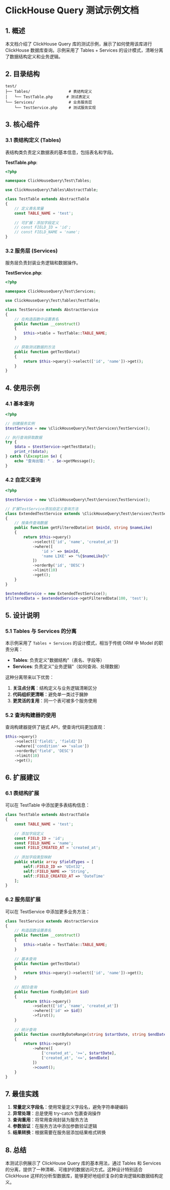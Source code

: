 # ClickHouse Query 测试示例文档

## 1. 概述

本文档介绍了 ClickHouse Query 库的测试示例，展示了如何使用该库进行 ClickHouse 数据库查询。示例采用了 Tables + Services 的设计模式，清晰分离了数据结构定义和业务逻辑。

## 2. 目录结构

```
test/
├── Tables/                 # 表结构定义
│   └── TestTable.php      # 测试表定义
└── Services/               # 业务服务层
    └── TestService.php     # 测试服务实现
```

## 3. 核心组件

### 3.1 表结构定义 (Tables)

表结构类负责定义数据表的基本信息，包括表名和字段。

**TestTable.php**:
```php
<?php

namespace ClickHouseQuery\Test\Tables;

use ClickHouseQuery\Tables\AbstractTable;

class TestTable extends AbstractTable
{
    // 定义表名常量
    const TABLE_NAME = 'test';
    
    // 可扩展：添加字段定义
    // const FIELD_ID = 'id';
    // const FIELD_NAME = 'name';
}
```

### 3.2 服务层 (Services)

服务层负责封装业务逻辑和数据操作。

**TestService.php**:
```php
<?php

namespace ClickHouseQuery\Test\Services;

use ClickHouseQuery\Test\Tables\TestTable;

class TestService extends AbstractService
{
    // 在构造函数中设置表名
    public function __construct()
    {
        $this->table = TestTable::TABLE_NAME;
    }

    // 获取测试数据的方法
    public function getTestData()
    {
        return $this->query()->select(['id', 'name'])->get();
    }
}
```

## 4. 使用示例

### 4.1 基本查询

```php
<?php

// 创建服务实例
$testService = new \ClickHouseQuery\Test\Services\TestService();

// 执行查询获取数据
try {
    $data = $testService->getTestData();
    print_r($data);
} catch (\Exception $e) {
    echo "查询出错: " . $e->getMessage();
}
```

### 4.2 自定义查询

```php
<?php

$testService = new \ClickHouseQuery\Test\Services\TestService();

// 扩展TestService添加自定义查询方法
class ExtendedTestService extends \ClickHouseQuery\Test\Services\TestService 
{
    // 按条件查询数据
    public function getFilteredData(int $minId, string $nameLike)
    {
        return $this->query()
            ->select(['id', 'name', 'created_at'])
            ->where([
                'id >' => $minId,
                'name LIKE' => "%{$nameLike}%"
            ])
            ->orderBy('id', 'DESC')
            ->limit(10)
            ->get();
    }
}

$extendedService = new ExtendedTestService();
$filteredData = $extendedService->getFilteredData(100, 'test');
```

## 5. 设计说明

### 5.1 Tables 与 Services 的分离

本示例采用了 `Tables + Services` 的设计模式，相当于传统 ORM 中 Model 的职责分离：

- **Tables**: 负责定义"数据结构"（表名、字段等）
- **Services**: 负责定义"业务逻辑"（如何查询、处理数据）

这种分离带来以下优势：

1. **关注点分离**：结构定义与业务逻辑清晰区分
2. **代码组织更清晰**：避免单一类过于臃肿
3. **更灵活的复用**：同一个表可被多个服务使用

### 5.2 查询构建器的使用

查询构建器提供了链式 API，使查询代码更加直观：

```php
$this->query()
    ->select(['field1', 'field2'])
    ->where(['condition' => 'value'])
    ->orderBy('field', 'DESC')
    ->limit(10)
    ->get();
```

## 6. 扩展建议

### 6.1 表结构扩展

可以在 TestTable 中添加更多表结构信息：

```php
class TestTable extends AbstractTable
{
    const TABLE_NAME = 'test';
    
    // 添加字段定义
    const FIELD_ID = 'id';
    const FIELD_NAME = 'name';
    const FIELD_CREATED_AT = 'created_at';
    
    // 添加字段类型映射
    public static array $fieldTypes = [
        self::FIELD_ID => 'UInt32',
        self::FIELD_NAME => 'String',
        self::FIELD_CREATED_AT => 'DateTime'
    ];
}
```

### 6.2 服务层扩展

可以在 TestService 中添加更多业务方法：

```php
class TestService extends AbstractService
{
    // 构造函数设置表名
    public function __construct()
    {
        $this->table = TestTable::TABLE_NAME;
    }
    
    // 基本查询
    public function getTestData()
    {
        return $this->query()->select(['id', 'name'])->get();
    }
    
    // 按ID查询
    public function findById(int $id)
    {
        return $this->query()
            ->select(['id', 'name', 'created_at'])
            ->where(['id' => $id])
            ->first();
    }
    
    // 统计查询
    public function countByDateRange(string $startDate, string $endDate)
    {
        return $this->query()
            ->where([
                ['created_at', '>=', $startDate],
                ['created_at', '<=', $endDate]
            ])
            ->count();
    }
}
```

## 7. 最佳实践

1. **常量定义字段名**：使用常量定义字段名，避免字符串硬编码
2. **异常处理**：总是使用 try-catch 包裹查询操作
3. **查询重用**：将常用查询封装为服务方法
4. **参数验证**：在服务方法中添加参数验证逻辑
5. **结果转换**：根据需要在服务层添加结果格式转换

## 8. 总结

本测试示例展示了 ClickHouse Query 库的基本用法，通过 Tables 和 Services 的分离，提供了一种清晰、可维护的数据访问方式。这种设计特别适合 ClickHouse 这样的分析型数据库，能够更好地组织复杂的查询逻辑和数据结构定义。
